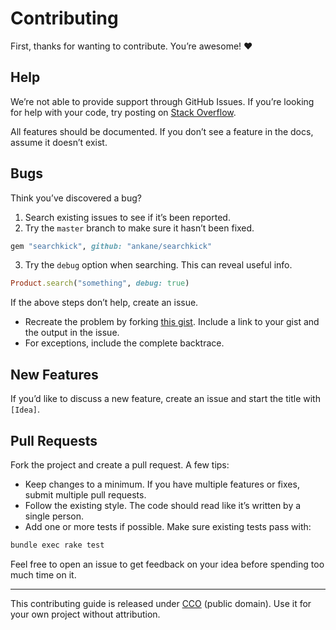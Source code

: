 # Contributing

First, thanks for wanting to contribute. You’re awesome! :heart:

## Help

We’re not able to provide support through GitHub Issues. If you’re looking for help with your code, try posting on [Stack Overflow](https://stackoverflow.com/questions/tagged/searchkick).

All features should be documented. If you don’t see a feature in the docs, assume it doesn’t exist.

## Bugs

Think you’ve discovered a bug?

1. Search existing issues to see if it’s been reported.
2. Try the `master` branch to make sure it hasn’t been fixed.

```rb
gem "searchkick", github: "ankane/searchkick"
```

3. Try the `debug` option when searching. This can reveal useful info.

```ruby
Product.search("something", debug: true)
```

If the above steps don’t help, create an issue.

- Recreate the problem by forking [this gist](https://gist.github.com/ankane/f80b0923d9ae2c077f41997f7b704e5c). Include a link to your gist and the output in the issue.
- For exceptions, include the complete backtrace.

## New Features

If you’d like to discuss a new feature, create an issue and start the title with `[Idea]`.

## Pull Requests

Fork the project and create a pull request. A few tips:

- Keep changes to a minimum. If you have multiple features or fixes, submit multiple pull requests.
- Follow the existing style. The code should read like it’s written by a single person.
- Add one or more tests if possible. Make sure existing tests pass with:

```sh
bundle exec rake test
```

Feel free to open an issue to get feedback on your idea before spending too much time on it.

---

This contributing guide is released under [CCO](https://creativecommons.org/publicdomain/zero/1.0/) (public domain). Use it for your own project without attribution.
